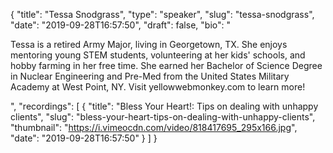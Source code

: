 {
  "title": "Tessa Snodgrass",
  "type": "speaker",
  "slug": "tessa-snodgrass",
  "date": "2019-09-28T16:57:50",
  "draft": false,
  "bio": "<p>Tessa is a retired Army Major, living in Georgetown, TX. She enjoys mentoring young STEM students, volunteering at her kids' schools, and hobby farming in her free time. She earned her Bachelor of Science Degree in Nuclear Engineering and Pre-Med from the United States Military Academy at West Point, NY.  Visit yellowwebmonkey.com to learn more!</p>",
  "recordings": [
    {
      "title": "Bless Your Heart!: Tips on dealing with unhappy clients",
      "slug": "bless-your-heart-tips-on-dealing-with-unhappy-clients",
      "thumbnail": "https://i.vimeocdn.com/video/818417695_295x166.jpg",
      "date": "2019-09-28T16:57:50"
    }
  ]
}